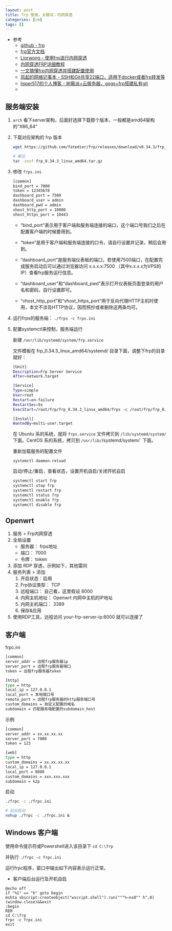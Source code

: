 ```yaml
---
layout: post
title: frp 使用，关键词：内网穿透
categories: [cm]
tags: []
---
```


* 参考
  * [github - frp](https://github.com/fatedier/frp)
  * [frp官方文档](https://gofrp.org/docs/)
  * [Liorwong - 使用frp进行内网穿透](https://sspai.com/post/52523)
  * [内网穿透FRP详细教程](https://www.freebuf.com/articles/network/271719.html)
  * [一文搞懂frp内网穿透并搭建配置使用](https://developer.aliyun.com/article/853534)
  * [风起的网络记事本 - SSH和Git共享22端口，适用于docker或者frp转发等](https://fengqi.me/unix/558.html)
  * [lisper517的个人博客 - 树莓派+云服务器，gogs+frp搭建私有git](https://www.lisper517.top/index.php/archives/8/)
  * []()




## 服务端安装


1. `arch` 看下server架构，后面好选择下载那个版本，一般都是amd64架构的“X86_64“

1. 下载对应架构的 frp 版本
    ~~~sh
    wget https://github.com/fatedier/frp/releases/download/v0.34.3/frp_0.34.3_linux_amd64.tar.gz

    # 解压
    tar -zxvf frp_0.34.3_linux_amd64.tar.gz
    ~~~

1. 修改 `frps.ini`
    ~~~sh
    [common]
    bind_port = 7000
    token = 12345678
    dashboard_port = 7500
    dashboard_user = admin
    dashboard_pwd = admin
    vhost_http_port = 10080
    vhost_https_port = 10443
    ~~~

    * “bind_port”表示用于客户端和服务端连接的端口，这个端口号我们之后在配置客户端的时候要用到。
    * “token”是用于客户端和服务端连接的口令，请自行设置并记录，稍后会用到。

    * “dashboard_port”是服务端仪表板的端口，若使用7500端口，在配置完成服务启动后可以通过浏览器访问 x.x.x.x:7500 （其中x.x.x.x为VPS的IP）查看frp服务运行信息。
    * “dashboard_user”和“dashboard_pwd”表示打开仪表板页面登录的用户名和密码，自行设置即可。
    * “vhost_http_port”和“vhost_https_port”用于反向代理HTTP主机时使用，本文不涉及HTTP协议，因而照抄或者删除这两条均可。

1. 运行frps的服务端： `./frps -c frps.ini`

1. 配置systemctl来控制，服务端运行

    新建 `/usr/lib/systemd/system/frp.service`

    文件模板在 frp_0.34.3_linux_amd64/systemd/ 目录下面，调整下frp的目录就好：

    ~~~sh
    [Unit]
    Description=Frp Server Service
    After=network.target

    [Service]
    Type=simple
    User=root
    Restart=on-failure
    RestartSec=5s
    ExecStart=/root/frp/frp_0.34.3_linux_amd64/frps -c /root/frp/frp_0.34.3_linux_amd64/frps.ini

    [Install]
    WantedBy=multi-user.target
    ~~~

    在 Ubuntu 系的系统，就将 `frps.service` 文件拷贝到 `/lib/systemd/system/` 下面。CentOS 系的系统，拷贝到 `/usr/lib/`/systemd/system/` 下面。

    重新加载服务的配置文件

    `systemctl daemon-reload`

    启动/停止/重启，查看状态，设置开机自启/关闭开机自启

    ~~~sh
    systemctl start frp
    systemctl stop frp
    systemctl restart frp
    systemctl status frp
    systemctl enable frp
    systemctl disable frp
    ~~~

## Openwrt

1. 服务 \> Frp内网穿透
1. 全局设置
    * 服务器： frps地址
    * 端口： 7000
    * 令牌： token
1. 添加 RDP 穿透，示例如下，其他雷同
1. 服务列表 \> 添加
    1. 开启状态：启用
    1. Frp协议类型： TCP
    1. 远程端口： 自己看，这里假设 8000
    1. 内网主机地址： Openwrt 内网中主机的IP地址
    1. 内网主机端口： 3389
    1. 保存&应用
1. 使用RDP工具，远程访问 your-frp-server-ip:8000 就可以连接了



## 客户端

frpc.ini

~~~sh
[common]
server_addr = 远程frp服务器ip
server_port = 远程frp服务器端口
token = 远程frp服务器token

[http]
type = http
local_ip = 127.0.0.1
local_port = 本地端口号
remote_port = 远程frp服务器的http服务端口号
custom_domains = 自定义配置的域名
subdomain = 匹配服务端配置的subdomain_host
~~~

示例

~~~sh
[common]
server_addr = xx.xx.xx.xx
server_port = 7000
token = 123

[web] 
type = http
custom_domains = xx.xx.xx.xx
local_ip = 127.0.0.1
local_port = 8080
custom_domains = xxx.xxx.xxx
subdomain = k2p
~~~

启动

~~~sh
./frpc -c ./frpc.ini

# 后台启动
nohup ./frpc -c ./frpc.ini &
~~~


## Windows 客户端


使用命令提示符或Powershell进入该目录下 `cd C:\frp`

并执行 `./frpc -c frpc.ini`

运行frpc程序，窗口中输出如下内容表示运行正常。


* 客户端后台运行及开机自启

~~~
@echo off
if "%1" == "h" goto begin
mshta vbscript:createobject("wscript.shell").run("""%~nx0"" h",0)(window.close)&&exit
:begin
REM
cd C:\frp
frpc -c frpc.ini
exit
~~~




















